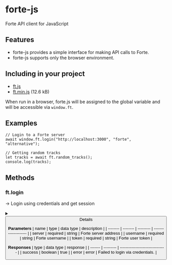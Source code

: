 # forte-js
Forte API client for JavaScript

## Features
* forte-js provides a simple interface for making API calls to Forte.
* forte-js supports only the browser environment.

## Including in your project
* [ft.js](https://kaangiray26.github.io/forte-js/ft.js)
* [ft.min.js](https://kaangiray26.github.io/forte-js/ft.min.js) (12.6 kB)

When run in a browser, forte.js will be assigned to the global variable and will be accessible via `window.ft`.

## Examples

```
// Login to a Forte server
await window.ft.login("http://localhost:3000", "forte", "alternative");

// Getting random tracks
let tracks = await ft.random_tracks();
console.log(tracks);
```

## Methods
### ft.login
-> Login using credentials and get session

<details>
<summary><button>Details<button</summary>

**Parameters**
| name     | type     | data type | description          |
| -------- | -------- | --------- | -------------------- |
| server   | required | string    | Forte server address |
| username | required | string    | Forte username       |
| token    | required | string    | Forte user token     |

**Responses**
| type    | data type | response                         |
| ------- | --------- | -------------------------------- |
| success | boolean   | true                             |
| error   | error     | Failed to login via credentials. |
</details>